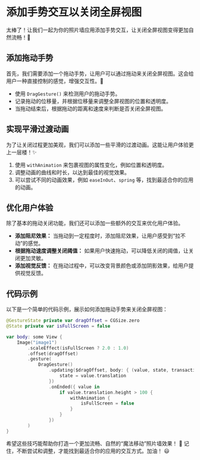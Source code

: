 ﻿# 添加手势交互以关闭全屏视图

太棒了！让我们一起为你的照片墙应用添加手势交互，让关闭全屏视图变得更加自然流畅！🎉

## 添加拖动手势

首先，我们需要添加一个拖动手势，让用户可以通过拖动来关闭全屏视图。这会给用户一种直接控制的感觉，增强交互性。💪

*   使用 `DragGesture()` 来检测用户的拖动手势。
*   记录拖动的位移量，并根据位移量来调整全屏视图的位置和透明度。
*   当拖动结束后，根据拖动的距离和速度来判断是否关闭全屏视图。

## 实现平滑过渡动画

为了让关闭过程更加美观，我们可以添加一些平滑的过渡动画。这能让用户体验更上一层楼！✨

1.  使用 `withAnimation` 来包裹视图的属性变化，例如位置和透明度。
2.  调整动画的曲线和时长，以达到最佳的视觉效果。
3.  可以尝试不同的动画效果，例如 `easeInOut`、`spring` 等，找到最适合你的应用的动画。

## 优化用户体验

除了基本的拖动关闭功能，我们还可以添加一些额外的交互来优化用户体验。

*   **添加阻尼效果：** 当拖动到一定程度时，添加阻尼效果，让用户感受到“拉不动”的感觉。
*   **根据拖动速度调整关闭阈值：** 如果用户快速拖动，可以降低关闭的阈值，让关闭更加灵敏。
*   **添加视觉反馈：** 在拖动过程中，可以改变背景颜色或添加阴影效果，给用户提供视觉反馈。

## 代码示例

以下是一个简单的代码示例，展示如何添加拖动手势来关闭全屏视图：

```swift
@GestureState private var dragOffset = CGSize.zero
@State private var isFullScreen = false

var body: some View {
    Image("image1")
        .scaleEffect(isFullScreen ? 2.0 : 1.0)
        .offset(dragOffset)
        .gesture(
            DragGesture()
                .updating($dragOffset, body: { (value, state, transaction) in
                    state = value.translation
                })
                .onEnded({ value in
                    if value.translation.height > 100 {
                        withAnimation {
                            isFullScreen = false
                        }
                    }
                })
        )
}
```

希望这些技巧能帮助你打造一个更加流畅、自然的“魔法移动”照片墙效果！ 🚀 记住，不断尝试和调整，才能找到最适合你的应用的交互方式。加油！ 😃
